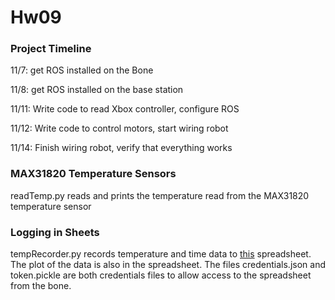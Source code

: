 # Hw09 #

### Project Timeline ###

11/7: get ROS installed on the Bone

11/8: get ROS installed on the base station

11/11: Write code to read Xbox controller, configure ROS

11/12: Write code to control motors, start wiring robot

11/14: Finish wiring robot, verify that everything works

### MAX31820 Temperature Sensors ###

readTemp.py reads and prints the temperature read from the MAX31820 temperature sensor

### Logging in Sheets ###

tempRecorder.py records temperature and time data to [this](https://docs.google.com/spreadsheets/d/127y9DWKHe3eSOpOxnTjSoLlpLfjw0FNWWMp3PAIquYs/edit?usp=sharing) spreadsheet.
The plot of the data is also in the spreadsheet. The files credentials.json and token.pickle are both credentials files to allow access to the spreadsheet from the bone.

